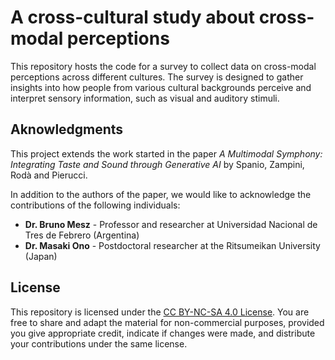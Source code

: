 # A cross-cultural study about cross-modal perceptions

This repository hosts the code for a survey to collect data on cross-modal perceptions across different cultures. The survey is designed to gather insights into how people from various cultural backgrounds perceive and interpret sensory information, such as visual and auditory stimuli.

## Aknowledgments

This project extends the work started in the paper *A Multimodal Symphony: Integrating Taste and Sound through Generative AI* by Spanio, Zampini, Rodà and Pierucci.

In addition to the authors of the paper, we would like to acknowledge the contributions of the following individuals:

- **Dr. Bruno Mesz** - Professor and researcher at Universidad Nacional de Tres de Febrero (Argentina)
- **Dr. Masaki Ono** - Postdoctoral researcher at the Ritsumeikan University (Japan)

## License

This repository is licensed under the [CC BY-NC-SA 4.0 License](https://creativecommons.org/licenses/by-nc-sa/4.0/). You are free to share and adapt the material for non-commercial purposes, provided you give appropriate credit, indicate if changes were made, and distribute your contributions under the same license.
